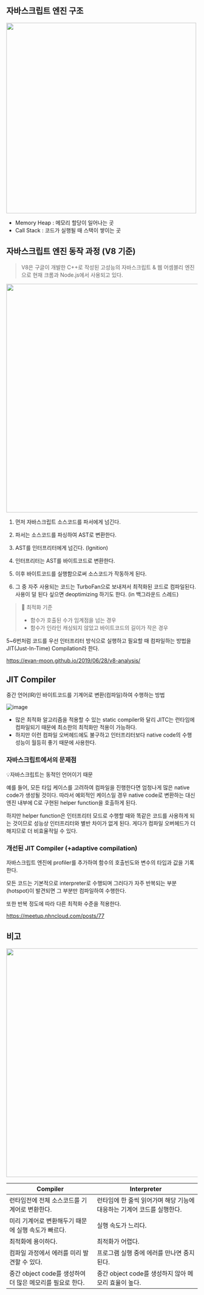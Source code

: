 ## 자바스크립트 엔진 구조

<img src="https://user-images.githubusercontent.com/62097867/215311653-0f51b6f3-9b5b-4438-9888-e8b2dbcd2e6e.png" width="500px" />

- Memory Heap : 메모리 할당이 일어나는 곳
- Call Stack : 코드가 실행될 때 스택이 쌓이는 곳

## 자바스크립트 엔진 동작 과정 (V8 기준)

> V8은 구글이 개발한 C++로 작성된 고성능의 자바스크립트 & 웹 어셈블리 엔진으로 현재 크롬과 Node.js에서 사용되고 있다.

<img src="https://user-images.githubusercontent.com/62097867/210177294-5ede3515-022a-4022-9e76-74060c856bd8.png" width="600px" />

1. 먼저 자바스크립트 소스코드를 파서에게 넘긴다.

2. 파서는 소스코드를 파싱하여 AST로 변환한다.

3. AST를 인터프리터에게 넘긴다. (Ignition)

4. 인터프리터는 AST를 바이트코드로 변환한다.

5. 이후 바이트코드를 실행함으로써 소스코드가 작동하게 된다.

6. 그 중 자주 사용되는 코드는 TurboFan으로 보내져서 최적화된 코드로 컴파일된다. 사용이 덜 된다 싶으면 deoptimizing 하기도 한다. (in 백그라운드 스레드)

> 🔎 최적화 기준
>
> - 함수가 호출된 수가 임계점을 넘는 경우
> - 함수가 인라인 캐싱되지 않았고 바이트코드의 길이가 작은 경우

5~6번처럼 코드를 우선 인터프리터 방식으로 실행하고 필요할 때 컴파일하는 방법을 JIT(Just-In-Time) Compilation라 한다.

https://evan-moon.github.io/2019/06/28/v8-analysis/

## JIT Compiler

중간 언어(IR)인 바이트코드를 기계어로 변환(컴파일)하여 수행하는 방법

![image](https://user-images.githubusercontent.com/62097867/215258319-7bbc60ef-4cae-4703-b987-f049ea8663af.png)

- 많은 최적화 알고리즘을 적용할 수 있는 static compiler와 달리 JITC는 런타임에 컴파일되기 때문에 최소한의 최적화만 적용이 가능하다.
- 하지만 이런 컴파일 오버헤드에도 불구하고 인터프리터보다 native code의 수행 성능이 월등히 좋기 때문에 사용한다.

### 자바스크립트에서의 문제점

💡자바스크립트는 동적인 언어이기 때문

예를 들어, 모든 타입 케이스를 고려하여 컴파일을 진행한다면 엄청나게 많은 native code가 생성될 것이다.
따라서 예외적인 케이스일 경우 native code로 변환하는 대신 엔진 내부에 C로 구현된 helper function을 호출하게 된다.

하지만 helper function은 인터프리터 모드로 수행할 때와 똑같은 코드를 사용하게 되는 것이므로 성능상 인터프리터와 별반 차이가 없게 된다.
게다가 컴파일 오버헤드가 더해지므로 더 비효율적일 수 있다.

### 개선된 JIT Compiler (+adaptive compilation)

자바스크립트 엔진에 profiler를 추가하여 함수의 호출빈도와 변수의 타입과 값을 기록한다.

모든 코드는 기본적으로 interpreter로 수행되며 그러다가 자주 반복되는 부분(hotspot)이 발견되면 그 부분만 컴파일하여 수행한다.

또한 반복 정도에 따라 다른 최적화 수준을 적용한다.

https://meetup.nhncloud.com/posts/77

## 비고

<img src="https://user-images.githubusercontent.com/62097867/215258219-8c71ead0-0f8c-464f-bfc7-5ba812bbb92c.png" width="600px" />

| Compiler                                                  | Interpreter                                                            |
| --------------------------------------------------------- | ---------------------------------------------------------------------- |
| 런타임전에 전체 소스코드를 기계어로 변환한다.             | 런타임에 한 줄씩 읽어가며 해당 기능에 대응하는 기계어 코드를 실행한다. |
| 미리 기계어로 변환해두기 때문에 실행 속도가 빠르다.       | 실행 속도가 느리다.                                                    |
| 최적화에 용이하다.                                        | 최적화가 어렵다.                                                       |
| 컴파일 과정에서 에러를 미리 발견할 수 있다.               | 프로그램 실행 중에 에러를 만나면 중지된다.                             |
| 중간 object code를 생성하여 더 많은 메모리를 필요로 한다. | 중간 object code를 생성하지 않아 메모리 효율이 높다.                   |
